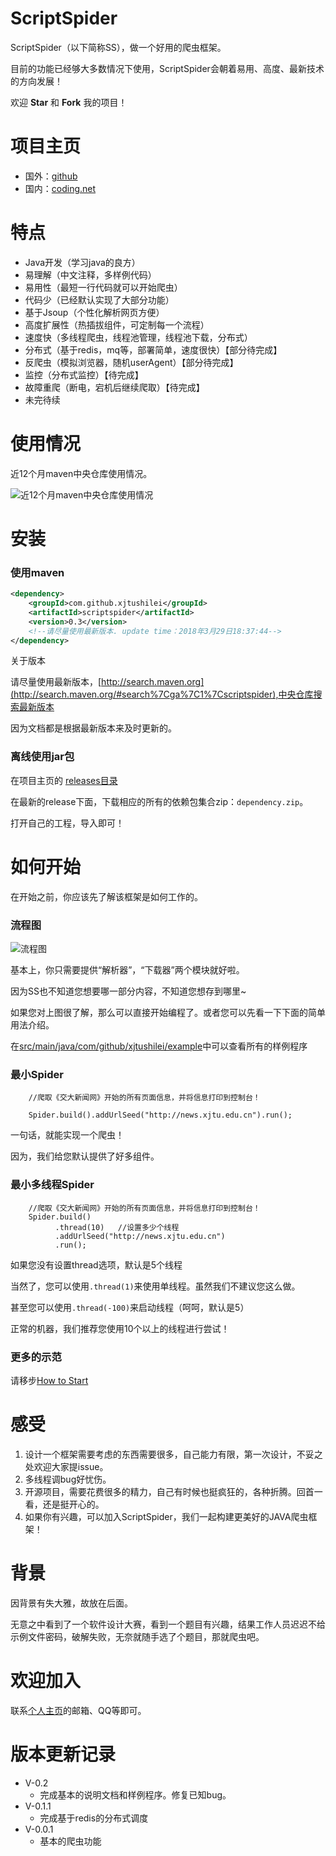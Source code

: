 # ScriptSpider

ScriptSpider（以下简称SS），做一个好用的爬虫框架。

目前的功能已经够大多数情况下使用，ScriptSpider会朝着易用、高度、最新技术的方向发展！

欢迎 **Star** 和 **Fork** 我的项目！


# 项目主页

* 国外：[github](https://github.com/xjtushilei/ScriptSpider)
* 国内：[coding.net](https://coding.net/u/xjtushilei/p/ScriptSpider/git)




# 特点
- Java开发（学习java的良方）
- 易理解（中文注释，多样例代码）
- 易用性（最短一行代码就可以开始爬虫）
- 代码少（已经默认实现了大部分功能）
- 基于Jsoup（个性化解析网页方便）
- 高度扩展性（热插拔组件，可定制每一个流程）
- 速度快（多线程爬虫，线程池管理，线程池下载，分布式）
- 分布式（基于redis，mq等，部署简单，速度很快）【部分待完成】
- 反爬虫（模拟浏览器，随机userAgent）【部分待完成】
- 监控（分布式监控）【待完成】
- 故障重爬（断电，宕机后继续爬取）【待完成】
- 未完待续

# 使用情况

近12个月maven中央仓库使用情况。

![近12个月maven中央仓库使用情况](https://www.xjtushilei.com/images/github/ScriptSpider/1.png)

# 安装

### 使用maven


```xml
<dependency>
    <groupId>com.github.xjtushilei</groupId>
    <artifactId>scriptspider</artifactId>
    <version>0.3</version>
    <!--请尽量使用最新版本. update time：2018年3月29日18:37:44-->
</dependency>
```

关于版本

请尽量使用最新版本，[http://search.maven.org](http://search.maven.org/#search%7Cga%7C1%7Cscriptspider),中央仓库搜索最新版本

因为文档都是根据最新版本来及时更新的。

### 离线使用jar包

在项目主页的 [releases目录](https://github.com/xjtushilei/ScriptSpider/releases)

在最新的release下面，下载相应的所有的依赖包集合zip：`dependency.zip`。

打开自己的工程，导入即可！


# 如何开始

在开始之前，你应该先了解该框架是如何工作的。

### 流程图
![流程图](http://xjtushilei.com/images/github/ScriptSpider/流程图.png)

基本上，你只需要提供“解析器”，“下载器”两个模块就好啦。

因为SS也不知道您想要哪一部分内容，不知道您想存到哪里~

如果您对上图很了解，那么可以直接开始编程了。或者您可以先看一下下面的简单用法介绍。

在[src/main/java/com/github/xjtushilei/example](https://github.com/xjtushilei/ScriptSpider/tree/master/src/main/java/com/github/xjtushilei/example)中可以查看所有的样例程序

###   最小Spider

```
    //爬取《交大新闻网》开始的所有页面信息，并将信息打印到控制台！

    Spider.build().addUrlSeed("http://news.xjtu.edu.cn").run();

```

一句话，就能实现一个爬虫！

因为，我们给您默认提供了好多组件。

###   最小多线程Spider

```
    //爬取《交大新闻网》开始的所有页面信息，并将信息打印到控制台！
    Spider.build()
          .thread(10)   //设置多少个线程
          .addUrlSeed("http://news.xjtu.edu.cn")
          .run();

```

如果您没有设置thread选项，默认是5个线程

当然了，您可以使用`.thread(1)`来使用单线程。虽然我们不建议您这么做。

甚至您可以使用`.thread(-100)`来启动线程（呵呵，默认是5）

正常的机器，我们推荐您使用10个以上的线程进行尝试！


### 更多的示范

请移步[How to Start](https://github.com/xjtushilei/ScriptSpider/blob/master/HowToStart.md)


# 感受

1. 设计一个框架需要考虑的东西需要很多，自己能力有限，第一次设计，不妥之处欢迎大家提issue。
2. 多线程调bug好忧伤。
3. 开源项目，需要花费很多的精力，自己有时候也挺疯狂的，各种折腾。回首一看，还是挺开心的。
4. 如果你有兴趣，可以加入ScriptSpider，我们一起构建更美好的JAVA爬虫框架！

# 背景

因背景有失大雅，故放在后面。

无意之中看到了一个软件设计大赛，看到一个题目有兴趣，结果工作人员迟迟不给示例文件密码，破解失败，无奈就随手选了个题目，那就爬虫吧。

# 欢迎加入

联系[个人主页](http://xjtushilei.com/about/)的邮箱、QQ等即可。

# 版本更新记录

- V-0.2
    - 完成基本的说明文档和样例程序。修复已知bug。
- V-0.1.1 
    - 完成基于redis的分布式调度
- V-0.0.1 
    - 基本的爬虫功能